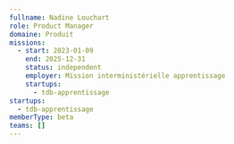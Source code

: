 ```yaml
---
fullname: Nadine Louchart
role: Product Manager
domaine: Produit
missions:
  - start: 2023-01-09
    end: 2025-12-31
    status: independent
    employer: Mission interministérielle apprentissage
    startups:
      - tdb-apprentissage
startups:
  - tdb-apprentissage
memberType: beta
teams: []
---
```

